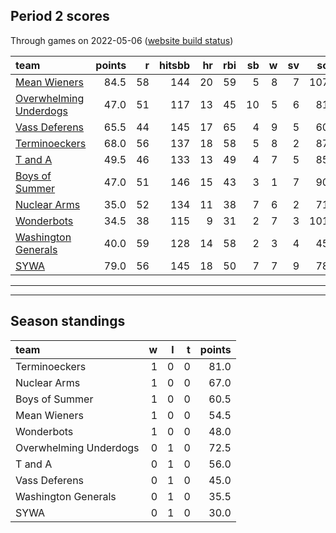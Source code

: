 

## Period 2 scores

Through games on 2022-05-06 ([website build status](https://github.com/brian-bot/pl-site/actions))


|team                                              | points|  r| hitsbb| hr| rbi| sb|  w| sv|  so|   era|  whip|
|:-------------------------------------------------|------:|--:|------:|--:|---:|--:|--:|--:|---:|-----:|-----:|
|[Mean Wieners](./meanwieners)                     |   84.5| 58|    144| 20|  59|  5|  8|  7| 107| 2.952| 1.032|
|[Overwhelming Underdogs](./overwhelmingunderdogs) |   47.0| 51|    117| 13|  45| 10|  5|  6|  81| 3.480| 1.107|
|[Vass Deferens](./vassdeferens)                   |   65.5| 44|    145| 17|  65|  4|  9|  5|  60| 2.443| 1.045|
|[Terminoeckers](./terminoeckers)                  |   68.0| 56|    137| 18|  58|  5|  8|  2|  87| 3.205| 1.004|
|[T and A](./tanda)                                |   49.5| 46|    133| 13|  49|  4|  7|  5|  85| 2.990| 1.090|
|[Boys of Summer](./boysofsummer)                  |   47.0| 51|    146| 15|  43|  3|  1|  7|  90| 4.553| 1.376|
|[Nuclear Arms](./nucleararms)                     |   35.0| 52|    134| 11|  38|  7|  6|  2|  71| 4.378| 1.378|
|[Wonderbots](./wonderbots)                        |   34.5| 38|    115|  9|  31|  2|  7|  3| 101| 3.256| 1.085|
|[Washington Generals](./washingtongenerals)       |   40.0| 59|    128| 14|  58|  2|  3|  4|  45| 3.989| 1.312|
|[SYWA](./sywa)                                    |   79.0| 56|    145| 18|  50|  7|  7|  9|  78| 2.095| 0.802|

* * *
* * *

## Season standings


|team                   |  w|  l|  t| points|
|:----------------------|--:|--:|--:|------:|
|Terminoeckers          |  1|  0|  0|   81.0|
|Nuclear Arms           |  1|  0|  0|   67.0|
|Boys of Summer         |  1|  0|  0|   60.5|
|Mean Wieners           |  1|  0|  0|   54.5|
|Wonderbots             |  1|  0|  0|   48.0|
|Overwhelming Underdogs |  0|  1|  0|   72.5|
|T and A                |  0|  1|  0|   56.0|
|Vass Deferens          |  0|  1|  0|   45.0|
|Washington Generals    |  0|  1|  0|   35.5|
|SYWA                   |  0|  1|  0|   30.0|


